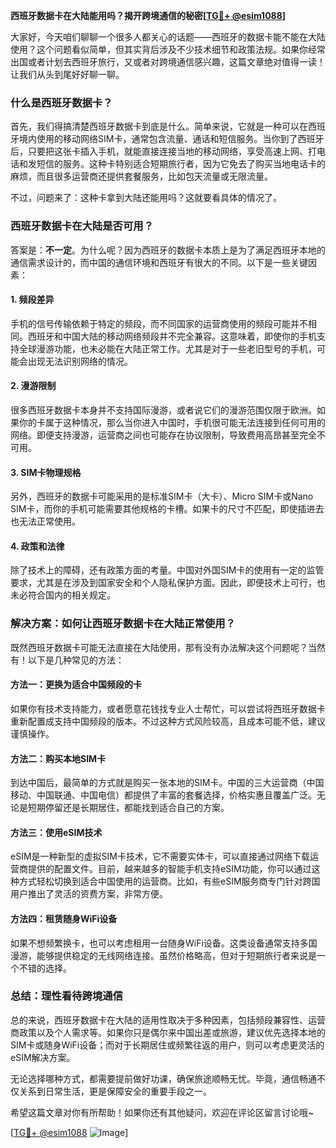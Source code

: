 **西班牙数据卡在大陆能用吗？揭开跨境通信的秘密[[TG💪+ @esim1088](https://t.me/s/esim1088)]**

大家好，今天咱们聊聊一个很多人都关心的话题——西班牙的数据卡能不能在大陆使用？这个问题看似简单，但其实背后涉及不少技术细节和政策法规。如果你经常出国或者计划去西班牙旅行，又或者对跨境通信感兴趣，这篇文章绝对值得一读！让我们从头到尾好好聊一聊。

### 什么是西班牙数据卡？

首先，我们得搞清楚西班牙数据卡到底是什么。简单来说，它就是一种可以在西班牙境内使用的移动网络SIM卡，通常包含流量、通话和短信服务。当你到了西班牙后，只要把这张卡插入手机，就能直接连接当地的移动网络，享受高速上网、打电话和发短信的服务。这种卡特别适合短期旅行者，因为它免去了购买当地电话卡的麻烦，而且很多运营商还提供套餐服务，比如包天流量或无限流量。

不过，问题来了：这种卡拿到大陆还能用吗？这就要看具体的情况了。

### 西班牙数据卡在大陆是否可用？

答案是：**不一定**。为什么呢？因为西班牙的数据卡本质上是为了满足西班牙本地的通信需求设计的，而中国的通信环境和西班牙有很大的不同。以下是一些关键因素：

#### 1. **频段差异**
   手机的信号传输依赖于特定的频段，而不同国家的运营商使用的频段可能并不相同。西班牙和中国大陆的移动网络频段并不完全兼容。这意味着，即使你的手机支持全球漫游功能，也未必能在大陆正常工作。尤其是对于一些老旧型号的手机，可能会出现无法识别网络的情况。

#### 2. **漫游限制**
   很多西班牙数据卡本身并不支持国际漫游，或者说它们的漫游范围仅限于欧洲。如果你的卡属于这种情况，那么当你进入中国时，手机很可能无法连接到任何可用的网络。即便支持漫游，运营商之间也可能存在协议限制，导致费用高昂甚至完全不可用。

#### 3. **SIM卡物理规格**
   另外，西班牙的数据卡可能采用的是标准SIM卡（大卡）、Micro SIM卡或Nano SIM卡，而你的手机可能需要其他规格的卡槽。如果卡的尺寸不匹配，即使插进去也无法正常使用。

#### 4. **政策和法律**
   除了技术上的障碍，还有政策方面的考量。中国对外国SIM卡的使用有一定的监管要求，尤其是在涉及到国家安全和个人隐私保护方面。因此，即便技术上可行，也未必符合国内的相关规定。

### 解决方案：如何让西班牙数据卡在大陆正常使用？

既然西班牙数据卡可能无法直接在大陆使用，那有没有办法解决这个问题呢？当然有！以下是几种常见的方法：

#### 方法一：更换为适合中国频段的卡
   如果你有技术支持能力，或者愿意花钱找专业人士帮忙，可以尝试将西班牙数据卡重新配置成支持中国频段的版本。不过这种方式风险较高，且成本可能不低，建议谨慎操作。

#### 方法二：购买本地SIM卡
   到达中国后，最简单的方式就是购买一张本地的SIM卡。中国的三大运营商（中国移动、中国联通、中国电信）都提供了丰富的套餐选择，价格实惠且覆盖广泛。无论是短期停留还是长期居住，都能找到适合自己的方案。

#### 方法三：使用eSIM技术
   eSIM是一种新型的虚拟SIM卡技术，它不需要实体卡，可以直接通过网络下载运营商提供的配置文件。目前，越来越多的智能手机支持eSIM功能，你可以通过这种方式轻松切换到适合中国使用的运营商。比如，有些eSIM服务商专门针对跨国用户推出了灵活的资费方案，非常方便。

#### 方法四：租赁随身WiFi设备
   如果不想频繁换卡，也可以考虑租用一台随身WiFi设备。这类设备通常支持多国漫游，能够提供稳定的无线网络连接。虽然价格略高，但对于短期旅行者来说是一个不错的选择。

### 总结：理性看待跨境通信

总的来说，西班牙数据卡在大陆的适用性取决于多种因素，包括频段兼容性、运营商政策以及个人需求等。如果你只是偶尔来中国出差或旅游，建议优先选择本地的SIM卡或随身WiFi设备；而对于长期居住或频繁往返的用户，则可以考虑更灵活的eSIM解决方案。

无论选择哪种方式，都需要提前做好功课，确保旅途顺畅无忧。毕竟，通信畅通不仅关系到日常生活，更是保障安全的重要手段之一。

希望这篇文章对你有所帮助！如果你还有其他疑问，欢迎在评论区留言讨论哦~ 

[[TG💪+ @esim1088](https://t.me/s/esim1088) ![Image](https://i.postimg.cc/4NQfJmqS/Snipaste-2025-05-13-00-14-12.png)]